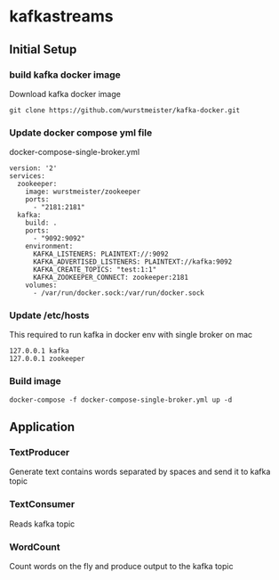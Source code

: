 # kafkastreams

## Initial Setup

### build kafka docker image
Download kafka docker image 
```
git clone https://github.com/wurstmeister/kafka-docker.git
```

### Update docker compose yml file

docker-compose-single-broker.yml
```
version: '2'
services:
  zookeeper:
    image: wurstmeister/zookeeper
    ports:
      - "2181:2181"
  kafka:
    build: .
    ports:
      - "9092:9092"
    environment:
      KAFKA_LISTENERS: PLAINTEXT://:9092
      KAFKA_ADVERTISED_LISTENERS: PLAINTEXT://kafka:9092
      KAFKA_CREATE_TOPICS: "test:1:1"
      KAFKA_ZOOKEEPER_CONNECT: zookeeper:2181
    volumes:
      - /var/run/docker.sock:/var/run/docker.sock

```

### Update /etc/hosts
This required to run kafka in docker env with single broker on mac
```
127.0.0.1 kafka
127.0.0.1 zookeeper
```

### Build image
```
docker-compose -f docker-compose-single-broker.yml up -d
```

## Application

### TextProducer
Generate text contains words separated by spaces and send it to kafka topic
### TextConsumer
Reads kafka topic
### WordCount
Count words on the fly and produce output to the kafka topic